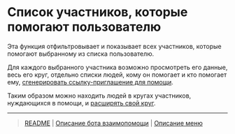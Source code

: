 # Список участников, которые помогают пользователю

Эта функция отфильтровывает и показывает всех участников, которые помогают выбранному из списка пользователю. 

Для каждого выбранного участника возможно просмотреть его данные, весь его круг, отдельно списки людей, кому он помогает и кто помогает ему, [сгенерировать ссылку-приглашение для помощи](actions/create_invite.md). 

Таким образом можно находить людей в кругах участников, нуждающихся в помощи, и [расширять свой круг](../actions/show_circle.md).

---
> [README](README.md)  |   [Описание бота взаимопомощи](../index.md)  |  [Описание меню](../faq/menu.md)
